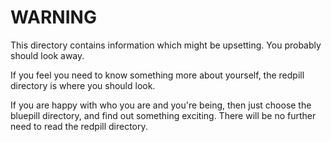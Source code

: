 # WARNING

This directory contains information which might be upsetting. You probably should look away.

If you feel you need to know something more about yourself, the redpill directory is where you should look.

If you are happy with who you are and you're being, then just choose the bluepill directory, and find out something exciting. There will be no further need to read the redpill directory.
